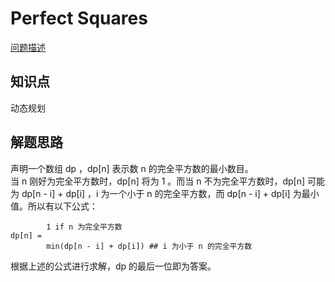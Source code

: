 # Perfect Squares

[问题描述](https://leetcode.com/problems/perfect-squares/description/)

## 知识点

动态规划

## 解题思路

声明一个数组 dp ，dp[n] 表示数 n 的完全平方数的最小数目。  
当 n 刚好为完全平方数时，dp[n] 将为 1 。而当 n 不为完全平方数时，dp[n] 可能为 dp[n - i] + dp[i] ，i 为一个小于 n 的完全平方数，而 dp[n - i] + dp[i] 为最小值。所以有以下公式：

```text
        1 if n 为完全平方数
dp[n] =
        min(dp[n - i] + dp[i]) ## i 为小于 n 的完全平方数
```

根据上述的公式进行求解，dp 的最后一位即为答案。
